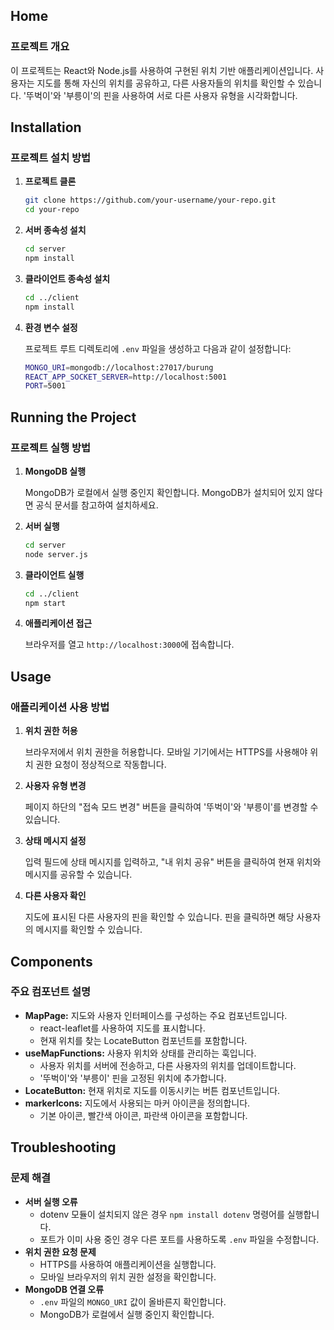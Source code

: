 ## Home

### 프로젝트 개요

이 프로젝트는 React와 Node.js를 사용하여 구현된 위치 기반 애플리케이션입니다. 사용자는 지도를 통해 자신의 위치를 공유하고, 다른 사용자들의 위치를 확인할 수 있습니다. '뚜벅이'와 '부릉이'의 핀을 사용하여 서로 다른 사용자 유형을 시각화합니다.

## Installation

### 프로젝트 설치 방법

1. **프로젝트 클론**

    ```bash
    git clone https://github.com/your-username/your-repo.git
    cd your-repo
    ```

2. **서버 종속성 설치**

    ```bash
    cd server
    npm install
    ```

3. **클라이언트 종속성 설치**

    ```bash
    cd ../client
    npm install
    ```

4. **환경 변수 설정**

    프로젝트 루트 디렉토리에 `.env` 파일을 생성하고 다음과 같이 설정합니다:

    ```bash
    MONGO_URI=mongodb://localhost:27017/burung
    REACT_APP_SOCKET_SERVER=http://localhost:5001
    PORT=5001
    ```

## Running the Project

### 프로젝트 실행 방법

1. **MongoDB 실행**

    MongoDB가 로컬에서 실행 중인지 확인합니다. MongoDB가 설치되어 있지 않다면 공식 문서를 참고하여 설치하세요.

2. **서버 실행**

    ```bash
    cd server
    node server.js
    ```

3. **클라이언트 실행**

    ```bash
    cd ../client
    npm start
    ```

4. **애플리케이션 접근**

    브라우저를 열고 `http://localhost:3000`에 접속합니다.

## Usage

### 애플리케이션 사용 방법

1. **위치 권한 허용**

    브라우저에서 위치 권한을 허용합니다. 모바일 기기에서는 HTTPS를 사용해야 위치 권한 요청이 정상적으로 작동합니다.

2. **사용자 유형 변경**

    페이지 하단의 "접속 모드 변경" 버튼을 클릭하여 '뚜벅이'와 '부릉이'를 변경할 수 있습니다.

3. **상태 메시지 설정**

    입력 필드에 상태 메시지를 입력하고, "내 위치 공유" 버튼을 클릭하여 현재 위치와 메시지를 공유할 수 있습니다.

4. **다른 사용자 확인**

    지도에 표시된 다른 사용자의 핀을 확인할 수 있습니다. 핀을 클릭하면 해당 사용자의 메시지를 확인할 수 있습니다.

## Components

### 주요 컴포넌트 설명

- **MapPage:** 지도와 사용자 인터페이스를 구성하는 주요 컴포넌트입니다.
  - react-leaflet를 사용하여 지도를 표시합니다.
  - 현재 위치를 찾는 LocateButton 컴포넌트를 포함합니다.
- **useMapFunctions:** 사용자 위치와 상태를 관리하는 훅입니다.
  - 사용자 위치를 서버에 전송하고, 다른 사용자의 위치를 업데이트합니다.
  - '뚜벅이'와 '부릉이' 핀을 고정된 위치에 추가합니다.
- **LocateButton:** 현재 위치로 지도를 이동시키는 버튼 컴포넌트입니다.
- **markerIcons:** 지도에서 사용되는 마커 아이콘을 정의합니다.
  - 기본 아이콘, 빨간색 아이콘, 파란색 아이콘을 포함합니다.

## Troubleshooting

### 문제 해결

- **서버 실행 오류**
  - dotenv 모듈이 설치되지 않은 경우 `npm install dotenv` 명령어를 실행합니다.
  - 포트가 이미 사용 중인 경우 다른 포트를 사용하도록 `.env` 파일을 수정합니다.
- **위치 권한 요청 문제**
  - HTTPS를 사용하여 애플리케이션을 실행합니다.
  - 모바일 브라우저의 위치 권한 설정을 확인합니다.
- **MongoDB 연결 오류**
  - `.env` 파일의 `MONGO_URI` 값이 올바른지 확인합니다.
  - MongoDB가 로컬에서 실행 중인지 확인합니다.
